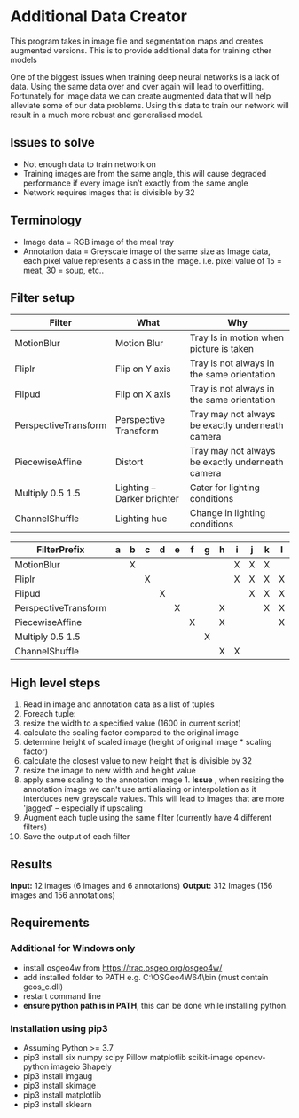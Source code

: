 # Additional Data Creator
 
This program takes in image file and segmentation maps and creates augmented versions. This is to provide additional data for training other models

One of the biggest issues when training deep neural networks is a lack of data. Using the same data over and over again will lead to overfitting. Fortunately for image data we can create augmented data that will help alleviate some of our data problems. Using this data to train our network will result in a much more robust and generalised model.

## Issues to solve

- Not enough data to train network on
- Training images are from the same angle, this will cause degraded performance if every image isn’t exactly from the same angle
- Network requires images that is divisible by 32

## Terminology

- Image data = RGB image of the meal tray
- Annotation data = Greyscale image of the same size as Image data, each pixel value represents a class in the image. i.e. pixel value of 15 = meat, 30 = soup, etc..

## Filter setup

| **Filter** | **What** | **Why** |
| --- | --- | --- |
| MotionBlur | Motion Blur | Tray Is in motion when picture is taken |
| Fliplr | Flip on Y axis | Tray is not always in the same orientation |
| Flipud | Flip on X axis | Tray is not always in the same orientation |
| PerspectiveTransform | Perspective Transform | Tray may not always be exactly underneath camera |
| PiecewiseAffine | Distort | Tray may not always be exactly underneath camera |
| Multiply 0.5 1.5 | Lighting – Darker brighter | Cater for lighting conditions |
| ChannelShuffle | Lighting hue | Change in lighting conditions |

| **FilterPrefix** | **a** | **b** | **c** | **d** | **e** | **f** | **g** | **h** | **i** | **j** | **k** | **l** | **m** | **n** | **o** | **p** | **q** | **r** | **s** | **t** | **u** | **v** | **w** | **x** | **y** | **z** |
| --- | --- | --- | --- | --- | --- | --- | --- | --- | --- | --- | --- | --- | --- | --- | --- | --- | --- | --- | --- | --- | --- | --- | --- | --- | --- | --- |
| MotionBlur |   | X |   |   |   |   |   |   | X | X | X |   |   |   |   |   |   | X |   |   |   | X |   |   |   | X |
| Fliplr |   |   | X |   |   |   |   |   | X | X | X | X |   |   |   |   | X |   | X | X | X |   |   | X |   |   |
| Flipud |   |   |   | X |   |   |   |   |   | X | X | X | X |   |   | X |   |   | X | X | X |   | X |   |   |   |
| PerspectiveTransform |   |   |   |   | X |   |   | X |   |   | X | X | X | X |   | X |   | X |   |   | X |   | X |   |   | X |
| PiecewiseAffine |   |   |   |   |   | X |   | X |   |   |   | X | X | X | X |   |   |   |   | X |   |   |   |   | X |   |
| Multiply 0.5 1.5 |   |   |   |   |   |   | X |   |   |   |   |   | X | X |   |   |   | X | X |   | X |   |   |   | X | X |
| ChannelShuffle |   |   |   |   |   |   |   | X | X |   |   |   |   | X | X | X | X | X | X | X |   | X |   | X |   | X |


## High level steps

1. Read in image and annotation data as a list of tuples
2. Foreach tuple:
  1. resize the width to a specified value (1600 in current script)
  2. calculate the scaling factor compared to the original image
  3. determine height of scaled image (height of original image \* scaling factor)
  4. calculate the closest value to new height that is divisible by 32
  5. resize the image to new width and height value
  6. apply same scaling to the annotation image
    1. **Issue** , when resizing the annotation image we can&#39;t use anti aliasing or interpolation as it interduces new greyscale values. This will lead to images that are more &#39;jagged&#39; – especially if upscaling
  7. Augment each tuple using the same filter (currently have 4 different filters)
  8. Save the output of each filter

## Results

**Input:** 12 images (6 images and 6 annotations)
**Output:** 312 Images (156 images and 156 annotations)

## Requirements

### Additional for Windows only
- install osgeo4w from https://trac.osgeo.org/osgeo4w/
- add installed folder to PATH e.g. C:\OSGeo4W64\bin (must contain geos_c.dll)
- restart command line
- **ensure python path is in PATH**, this can be done while installing python.

### Installation using pip3
- Assuming Python  >= 3.7
- pip3 install six numpy scipy Pillow matplotlib scikit-image opencv-python imageio Shapely
- pip3 install imgaug
- pip3 install skimage
- pip3 install matplotlib
- pip3 install sklearn


